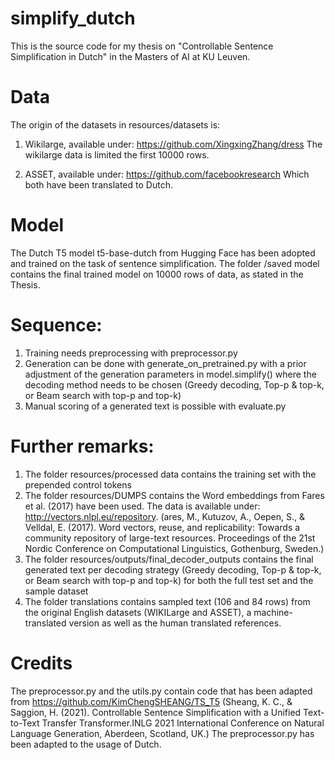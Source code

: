 # simplify_dutch

This is the source code for my thesis on "Controllable Sentence Simplification in Dutch" 
in the Masters of AI at KU Leuven. 

# Data
The origin of the datasets in resources/datasets is: 
1) Wikilarge, available under: https://github.com/XingxingZhang/dress
The wikilarge data is limited the first 10000 rows. 

2) ASSET, available under: https://github.com/facebookresearch
Which both have been translated to Dutch. 

# Model
The Dutch T5 model t5-base-dutch from Hugging Face has been adopted and trained on the task 
of sentence simplification. 
The folder /saved model contains the final trained model on 10000 rows of data, as stated in the Thesis. 

# Sequence: 
1) Training needs preprocessing with preprocessor.py
2) Generation can be done with generate_on_pretrained.py with a prior adjustment of the generation parameters in model.simplify() where the decoding method needs to be chosen (Greedy decoding, Top-p & top-k, or Beam search with top-p and top-k)
4) Manual scoring of a generated text is possible with evaluate.py

# Further remarks: 
1) The folder resources/processed data contains the training set with the prepended control tokens
2) The folder resources/DUMPS contains the Word embeddings from Fares et al. (2017) have been used. The data is available under: http://vectors.nlpl.eu/repository. (ares, M., Kutuzov, A., Oepen, S., & Velldal, E. (2017). Word vectors, reuse, and replicability: Towards a community repository of large-text resources. Proceedings of the 21st Nordic Conference on Computational Linguistics, Gothenburg, Sweden.)
3) The folder resources/outputs/final_decoder_outputs contains the final generated text per decoding strategy (Greedy decoding, Top-p & top-k, or Beam search with top-p and top-k) for both the full test set and the sample dataset
4) The folder translations contains sampled text (106 and 84 rows) from the original English datasets (WIKILarge and ASSET), a machine-translated version as well as the human translated references. 

# Credits
The preprocessor.py and the utils.py contain code that has been adapted from https://github.com/KimChengSHEANG/TS_T5 (Sheang, K. C., & Saggion, H. (2021). Controllable Sentence Simplification with a Unified Text-to-Text Transfer Transformer.INLG 2021 International Conference on Natural Language Generation, Aberdeen, Scotland, UK.)
The preprocessor.py has been adapted to the usage of Dutch.

